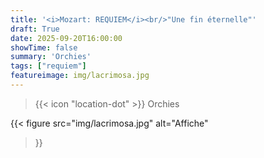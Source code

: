 ```yaml
---
title: '<i>Mozart: REQUIEM</i><br/>"Une fin éternelle"'
draft: True
date: 2025-09-20T16:00:00
showTime: false
summary: 'Orchies'
tags: ["requiem"]
featureimage: img/lacrimosa.jpg
---
```


> {{< icon "location-dot" >}} Orchies

{{< figure
    src="img/lacrimosa.jpg"
    alt="Affiche"
>}}

